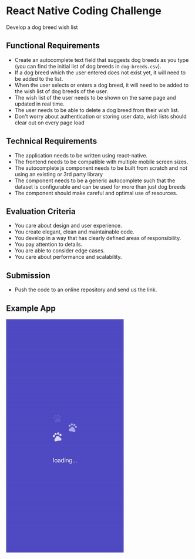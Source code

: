 # React Native Coding Challenge

Develop a dog breed wish list

## Functional Requirements
- Create an autocomplete text field that suggests dog breeds as you type (you can find the initial list of dog breeds in `dog-breeds.csv`).
- If a dog breed which the user entered does not exist yet, it will need to be added to the list.
- When the user selects or enters a dog breed, it will need to be added to the wish list of dog breeds of the user.
- The wish list of the user needs to be shown on the same page and updated in real time.
- The user needs to be able to delete a dog breed from their wish list.
- Don't worry about authentication or storing user data, wish lists should clear out on every page load

## Technical Requirements
- The application needs to be written using react-native.
- The frontend needs to be compatible with multiple mobile screen sizes.
- The autocomplete js component needs to be built from scratch and not using an existing or 3rd party library
- The component needs to be a generic autocomplete such that the dataset is configurable and can be used for more than just dog breeds
- The component should make careful and optimal use of resources.

## Evaluation Criteria
- You care about design and user experience.
- You create elegant, clean and maintainable code.
- You develop in a way that has clearly defined areas of responsibility.
- You pay attention to details.
- You are able to consider edge cases.
- You care about performance and scalability.

## Submission
- Push the code to an online repository and send us the link.

## Example App
![Demo](./app-demo.gif)
